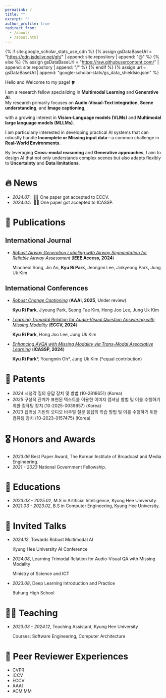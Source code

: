 ```yaml
---
permalink: /
title: ""
excerpt: ""
author_profile: true
redirect_from: 
  - /about/
  - /about.html
---
```


{% if site.google_scholar_stats_use_cdn %}
{% assign gsDataBaseUrl = "https://cdn.jsdelivr.net/gh/" | append: site.repository | append: "@" %}
{% else %}
{% assign gsDataBaseUrl = "https://raw.githubusercontent.com/" | append: site.repository | append: "/" %}
{% endif %}
{% assign url = gsDataBaseUrl | append: "google-scholar-stats/gs_data_shieldsio.json" %}

<span class='anchor' id='about-me'></span>
Hello and Welcome to my page! 🍀

I am a research fellow specializing in **Multimodal Learning** and **Generative AI**.  
My research primarily focuses on **Audio-Visual-Text integration**, **Scene understanding**, and **Image captioning**, 

with a growing interest in **Vision-Language models (VLMs)** and **Multimodal large language models (MLLMs)**.

I am particularly interested in developing practical AI systems that can robustly handle **Incomplete or Missing input data**—a common challenge in **Real-World Environments**. 

By leveraging **Cross-modal reasoning** and **Generative approaches**, I aim to design AI that not only understands complex scenes but also adapts flexibly to **Uncertainty** and **Data limitations**.



# 🔥 News
- *2024.07*: &nbsp;🎉🎉 One paper got accepted to ECCV. 
- *2024.04*: &nbsp;🎉🎉 One paper got accepted to ICASSP. 

# 📝 Publications 
## International Journal
- *[Robust Airway Generation Labeling with Airway Segmentation for Reliable Airway Assessment]([http://github.com](https://ieeexplore.ieee.org/stamp/stamp.jsp?arnumber=10605782))* (**IEEE Access, 2024**)
  
  Mincheol Song, Jin An, **Kyu Ri Park**, Jeongmi Lee, Jinkyeong Park, Jung Uk Kim  

## International Conferences
- *[Robust Change Captioning](tbc)* (**AAAI, 2025**, Under review)
  
  **Kyu Ri Park**, Jiyoung Park, Seong Tae Kim, Hong Joo Lee, Jung Uk Kim
  

-  *[Learning Trimodal Relation for Audio-Visual Question Answering with Missing Modality](https://www.ecva.net/papers/eccv_2024/papers_ECCV/papers/02295.pdf)* (**ECCV, 2024**)

   **Kyu Ri Park**, Hong Joo Lee, Jung Uk Kim

- *[Enhancing AVQA with Missing Modality via Trans-Modal Associative Learning](https://ieeexplore.ieee.org/abstract/document/10446292)*  (**ICASSP, 2024**)
  
  **Kyu Ri Park**\*, Youngmin Oh\*, Jung Uk Kim  (\*equal contribution)

# 🚩 Patents
- *2024* 시청각 질의 응답 장치 및 방법 (10-2818651) (Korea)
- *2025* 구성적 관계가 표현된 텍스트를 이용한 이미지 캡셔닝 방법 및 이를 수행하기 위한 컴퓨팅 장치 (10-2025-0039857) (Korea)
- *2023* 딥러닝 기반의 오디오 비주얼 질문 응답의 학습 방법 및 이를 수행하기 위한 컴퓨팅 장치 (10-2023-0157475) (Korea)

# 🎖 Honors and Awards
- *2023.06* Best Paper Award, The Korean Institute of Broadcast and Media Engineering. 
- *2021 - 2023* National Government Fellowship. 

# 📖 Educations
- *2023.03 - 2025.02*, M.S in Artificial Intelligence, Kyung Hee University.
- *2021.03 - 2023.02*, B.S in Computer Engineering, Kyung Hee University.

# 💬 Invited Talks
- *2024.12*, Towards Robust Multimodal AI
  
  Kyung Hee University AI Conference
  
- *2024.08*, Learning Trimodal Relation for Audio-Visual QA with Missing Modality
  
  Ministry of Science and ICT

- *2023.08*, Deep Learning Introduction and Practice
  
  Buhung High School

<span class='anchor' id='teaching'></span>
# 🧑‍🏫 Teaching
- *2023.03 - 2024.12*, Teaching Assistant, Kyung Hee University
  
  Courses: Software Engineering, Computer Architecture

<span class='anchor' id='peer-review-experience'></span>
# 🔎 Peer Reviewer Experiences
- CVPR
- ICCV
- ECCV
- AAAI
- ACM MM
